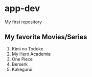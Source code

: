 # app-dev
My first repository
## My favorite Movies/Series
1. Kimi no Todoke
2. My Hero Academia
3. One Piece
4. Berserk
5. Kakegurui
